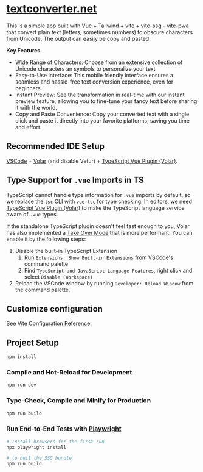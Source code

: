 # [textconverter.net](https://www.textconverter.net)

This is a simple app built with Vue + Tailwind + vite + vite-ssg - vite-pwa that convert plain text (letters, sometimes numbers) to obscure characters from Unicode. The output can easily be copy and pasted.

**Key Features**
* Wide Range of Characters: Choose from an extensive collection of Unicode characters an symbols to personalize your text
* Easy-to-Use Interface: This mobile friendly interface ensures a seamless and hassle-free text conversion experience, even for beginners.
* Instant Preview: See the transformation in real-time with our instant preview feature, allowing you to fine-tune your fancy text before sharing it with the world.
* Copy and Paste Convenience: Copy your converted text with a single click and paste it directly into your favorite platforms, saving you time and effort.

## Recommended IDE Setup

[VSCode](https://code.visualstudio.com/) + [Volar](https://marketplace.visualstudio.com/items?itemName=Vue.volar) (and disable Vetur) + [TypeScript Vue Plugin (Volar)](https://marketplace.visualstudio.com/items?itemName=Vue.vscode-typescript-vue-plugin).

## Type Support for `.vue` Imports in TS

TypeScript cannot handle type information for `.vue` imports by default, so we replace the `tsc` CLI with `vue-tsc` for type checking. In editors, we need [TypeScript Vue Plugin (Volar)](https://marketplace.visualstudio.com/items?itemName=Vue.vscode-typescript-vue-plugin) to make the TypeScript language service aware of `.vue` types.

If the standalone TypeScript plugin doesn't feel fast enough to you, Volar has also implemented a [Take Over Mode](https://github.com/johnsoncodehk/volar/discussions/471#discussioncomment-1361669) that is more performant. You can enable it by the following steps:

1. Disable the built-in TypeScript Extension
    1) Run `Extensions: Show Built-in Extensions` from VSCode's command palette
    2) Find `TypeScript and JavaScript Language Features`, right click and select `Disable (Workspace)`
2. Reload the VSCode window by running `Developer: Reload Window` from the command palette.

## Customize configuration

See [Vite Configuration Reference](https://vitejs.dev/config/).

## Project Setup

```sh
npm install
```

### Compile and Hot-Reload for Development

```sh
npm run dev
```

### Type-Check, Compile and Minify for Production

```sh
npm run build
```

### Run End-to-End Tests with [Playwright](https://playwright.dev)

```sh
# Install browsers for the first run
npx playwright install

# to buil the SSG bundle
npm run build
